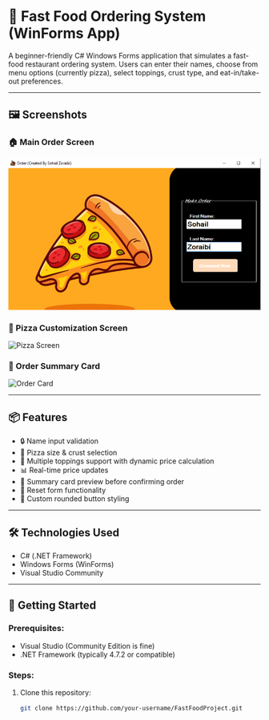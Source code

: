 # 🍔 Fast Food Ordering System (WinForms App)

A beginner-friendly C# Windows Forms application that simulates a fast-food restaurant ordering system. Users can enter their names, choose from menu options (currently pizza), select toppings, crust type, and eat-in/take-out preferences.

---

## 🖼️ Screenshots

### 🏠 Main Order Screen
![Main Screen](./Assets/StartCommand.png)

### 🍕 Pizza Customization Screen
![Pizza Screen](./assets/pizza_form.png)

### 🧾 Order Summary Card
![Order Card](./assets/order_card.png)

---

## 📦 Features

- 🔒 Name input validation
- 🍕 Pizza size & crust selection
- 🧀 Multiple toppings support with dynamic price calculation
- 📊 Real-time price updates
- 🧾 Summary card preview before confirming order
- 🧼 Reset form functionality
- 💅 Custom rounded button styling

---

## 🛠️ Technologies Used

- C# (.NET Framework)
- Windows Forms (WinForms)
- Visual Studio Community

---

## 🚀 Getting Started

### Prerequisites:
- Visual Studio (Community Edition is fine)
- .NET Framework (typically 4.7.2 or compatible)

### Steps:
1. Clone this repository:
   ```bash
   git clone https://github.com/your-username/FastFoodProject.git
